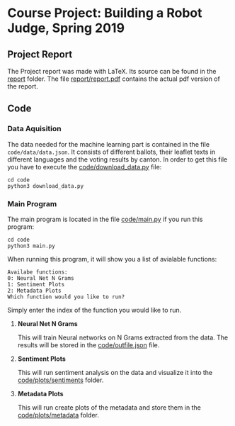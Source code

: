 # Course Project: Building a Robot Judge, Spring 2019
## Project Report
The Project report was made with LaTeX. Its source can be found in the [report](https://gitlab.ethz.ch/pascscha/robot_judge_project/blob/master/report) folder. The file [report/report.pdf](https://gitlab.ethz.ch/pascscha/robot_judge_project/blob/master/report/report.pdf) contains the actual pdf version of the report.

## Code
### Data Aquisition
The data needed for the machine learning part is contained in the file `code/data/data.json`. It consists of different ballots, their leaflet texts in different languages and the voting results by canton. In order to get this file you have to execute the [code/download_data.py](https://gitlab.ethz.ch/pascscha/robot_judge_project/blob/master/code/download_data.py) file:
```
cd code
python3 download_data.py
```

### Main Program
The main program is located in the file [code/main.py](https://gitlab.ethz.ch/pascscha/robot_judge_project/blob/master/code/main.py) if you run this program:
```
cd code
python3 main.py
```
When running this program, it will show you a list of avialable functions:
```
Availabe functions:
0: Neural Net N Grams
1: Sentiment Plots
2: Metadata Plots
Which function would you like to run?
```
Simply enter the index of the function you would like to run.

1. **Neural Net N Grams**

    This will train Neural networks on N Grams extracted from the data. The results will be stored in the [code/outfile.json](https://gitlab.ethz.ch/pascscha/robot_judge_project/blob/master/code/outfile.json) file.

2. **Sentiment Plots**

    This will run sentiment analysis on the data and visualize it into the [code/plots/sentiments](https://gitlab.ethz.ch/pascscha/robot_judge_project/blob/master/code/plots/sentiments) folder.

2. **Metadata Plots**

    This will run create plots of the metadata and store them in the [code/plots/metadata](https://gitlab.ethz.ch/pascscha/robot_judge_project/blob/master/code/plots/metadata)  folder.
